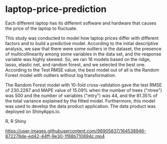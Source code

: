 # laptop-price-prediction

Each different laptop has its different software and hardware that causes the price of the laptop to fluctuate.

This study was conducted to model how laptop prices differ with different factors and to build a predictive model. According to the initial descriptive analysis, we saw that there were some outliers in the dataset, the presence of multicollinearity among some variables in the data set, and the response variable was highly skewed. So, we ran 16 models based on the ridge, lasso, elastic net, and random forest, and we selected the best one. According to the Test RMSE value, the best model out of all is the Random Forest model with outliers without log transformation.

The Random Forest model with 10-fold cross-validation gave the test RMSE of 230.2287 and MAPE value of 15.09% when the number of trees ("ntree") was 500 and the number of variables ("mtry") was 44, and the 81.35% of the total variance explained by the fitted model. Furthermore, this model was used to develop the data product application. The data product was deployed on ShinyApps.io.

R, R Shiny



https://user-images.githubusercontent.com/96905837/164538946-872278de-ed42-44ff-9e30-1f88b710694c.mp4


